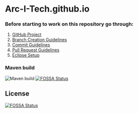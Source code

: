 # Arc-I-Tech.github.io

### Before starting to work on this repository go through:
1. [GitHub Project](https://github.com/orgs/Arc-i-Tech/projects/2?pane=info)
2. [Branch Creation Guidelines](./branch-creation-guidelines.md)
3. [Commit Guidelines](./commit-guidelines.md)
4. [Pull Request Guidelines](./commit-guidelines.md)
5. [Eclipse Setup](./eclipse_setup.md)


### Maven build
![Maven build](https://github.com/Arc-i-Tech/Arc-i-Tech.github.io/actions/workflows/maven.yml/badge.svg?branch=main)
[![FOSSA Status](https://app.fossa.com/api/projects/git%2Bgithub.com%2FArc-i-Tech%2FArc-i-Tech.github.io.svg?type=shield)](https://app.fossa.com/projects/git%2Bgithub.com%2FArc-i-Tech%2FArc-i-Tech.github.io?ref=badge_shield)



## License
[![FOSSA Status](https://app.fossa.com/api/projects/git%2Bgithub.com%2FArc-i-Tech%2FArc-i-Tech.github.io.svg?type=large)](https://app.fossa.com/projects/git%2Bgithub.com%2FArc-i-Tech%2FArc-i-Tech.github.io?ref=badge_large)